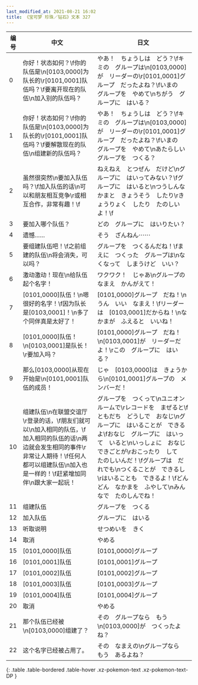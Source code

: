 ```yaml
---
last_modified_at: 2021-08-21 16:02
title: 《宝可梦 珍珠／钻石》文本 327
---
```

| 编号 | 中文 | 日文 |
| ---- | ---- | ---- |
| 0 | 你好！状态如何？\f你的队伍是\n[0103,0000]为队长的\r[0101,0001]队伍吗？\f要离开现在的队伍\n加入别的队伍吗？ | やあ！　ちょうしは　どう？\fキミの　グループは\n[0103,0000]が　リーダーの\r[0101,0001]グループ　だったよね？\fいまの　グループを　やめて\nちがう　グループに　はいる？ |
| 1 | 你好！状态如何？\f你的队伍是\n[0103,0000]为队长的\r[0101,0001]队伍吗？\f要解散现在的队伍\n组建新的队伍吗？ | やあ！　ちょうしは　どう？\fキミの　グループは\n[0103,0000]が　リーダーの\r[0101,0001]グループ　だったよね？\fいまの　グループを　やめて\nあたらしい　グループを　つくる？ |
| 2 | 虽然很突然\n要加入队伍吗？\f加入队伍的话\n可以和朋友相互竞争\r或相互合作，非常有趣！\f | ねえねえ　とつぜん　だけど\nグループに　はいってみない？\fグループに　はいると\nつうしんなかまと　きょうそう　したり\rきょうりょく　したり　たのしいよ！\f |
| 3 | 要加入哪个队伍？ | どの　グループに　はいりたい？ |
| 4 | 遗憾…… | そう　ざんねん⋯⋯ |
| 5 | 要组建队伍吧！\f之前组建的队伍\n将会消失，可以吗？ | グループを　つくるんだね！\fまえに　つくった　グループは\nなくなって　しまうけど　いい？ |
| 6 | 激动激动！现在\n给队伍起个名字！ | ワクワク！　じゃあ\nグループの　なまえ　かんがえて！ |
| 7 | [0101,0000]队伍！\n嗯很好的名字！\f因为队长是[0103,0001]！\n多了个同伴真是太好了！ | [0101,0000]グループ　だね！\nうん　いい　なまえ！\fリーダーは　[0103,0001]だからね！\nなかまが　ふえると　いいね！ |
| 8 | [0101,0000]队伍！\n[0103,0001]是队长！\r要加入吗？ | [0101,0000]グループ　だね！\n[0103,0001]が　リーダーだよ！\rこの　グループに　はいる？ |
| 9 | 那么[0103,0000]从现在开始是\n[0101,0001]队伍的成员！ | じゃ　[0103,0000]は　きょうから\n[0101,0001]グループの　メンバーだ！ |
| 10 | 组建队伍\n在联盟交谊厅\r登录的话，\f朋友们就可以\n加入相同的队伍，\f加入相同的队伍的话\n两边就会发生相同的事件\r非常让人期待！\f任何人都可以组建队伍\n加入也是一样的！\f赶紧增加同伴\n跟大家一起玩！ | グループを　つくって\nユニオン　ルームで\rレコードを　まぜると\fともだち　どうしで　おなじ\nグループに　はいることが　できるよ\fおなじ　グループに　はいって　いると\nいっしょに　おなじ　できごとが\rおこったり　して　たのしいんだ！\fグループは　だれでも\nつくることが　できるし\rはいることも　できるよ！\fどんどん　なかまを　ふやして\nみんなで　たのしんでね！ |
| 11 | 组建队伍 | グループを　つくる |
| 12 | 加入队伍 | グループに　はいる |
| 13 | 听取说明 | せつめいを　きく |
| 14 | 取消 | やめる |
| 15 | [0101,0000]队伍 | [0101,0000]グループ |
| 16 | [0101,0001]队伍 | [0101,0001]グループ |
| 17 | [0101,0002]队伍 | [0101,0002]グループ |
| 18 | [0101,0003]队伍 | [0101,0003]グループ |
| 19 | [0101,0004]队伍 | [0101,0004]グループ |
| 20 | 取消 | やめる |
| 21 | 那个队伍已经被\n[0103,0000]组建了？ | その　グループなら　もう\n[0103,0000]が　つくったよね？ |
| 22 | 这个名字已经被占用了。 | その　なまえの\nグループなら　もう　あるよね？ |
{: .table .table-bordered .table-hover .xz-pokemon-text .xz-pokemon-text-DP }